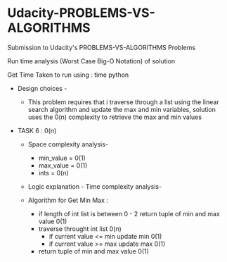 



# Udacity-PROBLEMS-VS-ALGORITHMS

Submission to Udacity's PROBLEMS-VS-ALGORITHMS Problems

Run time analysis (Worst Case Big-O Notation) of solution

Get Time Taken to run using : time python <filename>


- Design choices -
  - This problem requires that i traverse through a list using the linear search algorithm and update the max and min variables, solution uses the 0(n) complexity to retrieve the max and min values

- TASK 6 : 0(n)

  - Space complexity analysis-
    - min_value = 0(1)
    - max_value = 0(1)
    - ints = 0(n)

  - Logic explanation - Time complexity analysis-
  - Algorithm for Get Min Max :
    - if length of int list is between 0 - 2 return tuple of min and max value 0(1)
    - traverse throught int list 0(n)
        - if current value <= min update min 0(1)
        - if current value >= max update max 0(1)
    - return tuple of min and max value 0(1)
